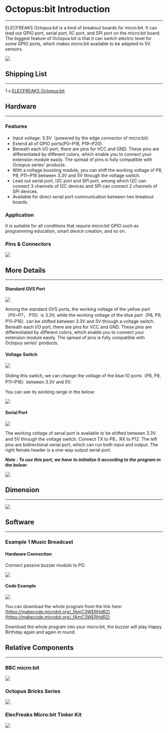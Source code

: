 ﻿# Octopus:bit Introduction 
---

ELECFREAKS Octopus:bit is a kind of breakout boards for micro:bit. It can lead out GPIO port, serial port, IIC port, and SPI port on the micro:bit board. The biggest feature of Octopus:bit is that it can switch electric level for some GPIO ports, which makes micro:bit available to be adapted to 5V sensors.

![](https://wiki-media-ef.oss-cn-hongkong.aliyuncs.com//images/wcgxnG0.png)


## Shipping List
---

1 x [ELECFREAKS Octopus:bit](https://www.elecfreaks.com/micro-bit-breakout-board-octopus-bit.html)


## Hardware
---

### Features

- Input voltage: 3.3V（powered by the edge connector of micro:bit）
- Extend all of GPIO ports(P0~P16, P19~P20).
- Beneath each I/O port, there are pins for VCC and GND. These pins are differentiated by different colors, which enable you to connect your extension module easily. The spread of pins is fully compatible with Octopus series' products.  
- With a voltage boosting module, you can shift the working voltage of P8, P9, P11~P16 between 3.3V and 5V through the voltage switch. 
- Lead out serial port, I2C port and SPI port, among which I2C can connect 3 channels of I2C devices and SPI can connect 2 channels of SPI devices. 
- Available for direct serial port communication between two breakout boards. 


### Application

It is suitable for all conditions that require micro:bit GPIO such as programming education, smart device creation, and so on.  

### Pins & Connectors

![](https://wiki-media-ef.oss-cn-hongkong.aliyuncs.com//images/wCWdoag.jpg)


## More Details
---
 
#### Standard GVS Port 

![](https://wiki-media-ef.oss-cn-hongkong.aliyuncs.com//images/gk3dN4E.png)

Among the standard GVS ports, the working voltage of the yellow part（P0~P7， P10）is 3.3V, while the working voltage of the blue part（P8, P9, P11~P16）can be shifted between 3.3V and 5V through a voltage switch. 
Beneath each I/O port, there are pins for VCC and GND. These pins are differentiated by different colors, which enable you to connect your extension module easily. The spread of pins is fully compatible with Octopus series' products.

#### Voltage Switch 

![](https://wiki-media-ef.oss-cn-hongkong.aliyuncs.com//images/JoxT6k2.png)

Sliding this switch, we can change the voltage of the blue IO ports（P8, P9, P11~P16）between 3.3V and 5V.

You can see its working range in the below: 

![](https://wiki-media-ef.oss-cn-hongkong.aliyuncs.com//images/GHPffMl.png)

#### Serial Port

![](https://wiki-media-ef.oss-cn-hongkong.aliyuncs.com//images/8aVYsja.png)

The working voltage of serial port is available to be shifted between 3.3V and 5V through the voltage switch. 
Connect TX to P8，RX to P12. The left pins are bidirectional serial port, which can run both input and output. The right female header is a one-way output serial port. 

***Note : To use this port, we have to initialize it according to the program in the below:*** 

![](https://wiki-media-ef.oss-cn-hongkong.aliyuncs.com//images/1gnuYd5.png)  


## Dimension     
---  

![](https://wiki-media-ef.oss-cn-hongkong.aliyuncs.com//images/ZYrWREG.jpg)  


## Software  
---  

### Example 1 Music Broadcast  

#### Hardware Connection   
Connect passive buzzer module to PO.

![](https://wiki-media-ef.oss-cn-hongkong.aliyuncs.com//images/Zc6ChwR.jpg)

#### Code Example    

![](https://wiki-media-ef.oss-cn-hongkong.aliyuncs.com//images/0MBprkk.png)  

You can download the whole program from the link here: [https://makecode.microbit.org/_fAmC3WERHdR2](https://makecode.microbit.org/_fAmC3WERHdR2)  

Download the whole program into your micro:bit, the buzzer will play Happy Birthday again and again in round.    

## Relative Components
---


### BBC micro:bit

![](https://wiki-media-ef.oss-cn-hongkong.aliyuncs.com//images/nKomLk2.png)


### Octopus Bricks Series

![](https://wiki-media-ef.oss-cn-hongkong.aliyuncs.com//images/m1Xdqvg.png)

### ElecFreaks Micro:bit Tinker Kit

![](https://wiki-media-ef.oss-cn-hongkong.aliyuncs.com//images/pkfhaWF.jpg)
